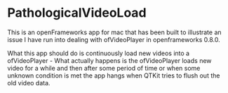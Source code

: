 PathologicalVideoLoad
=====================
This is an openFrameworks app for mac that has been built to illustrate an issue I have run into dealing with ofVideoPlayer in openframeworks 0.8.0.  

What this app should do is continuously load new videos into a ofVideoPlayer - What actually happens is the ofVideoPlayer loads new video for a while and then after some period of time or when some unknown condition is met the app hangs when QTKit tries to flush out the old video data.

